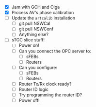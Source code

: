 - [x] Jam with GCH and Olga
- [x] Process AV's phase calibration
- [ ] Update the `artcalib` installation
  - [ ] git pull NSWCal
  - [ ] git pull NSWConf
  - [ ] Anything else?
- [ ] sTGC slice stuff!
  - [ ] Power on!
  - [ ] Can you connect the OPC server to:
    - [ ] sFEBs
    - [ ] Routers
  - [ ] Can you configure:
    - [ ] sFEBs
    - [ ] Routers
  - [ ] Router Tx/Rx clock ready?
  - [ ] Router ID logic
  - [ ] Try programming the router ID?
  - [ ] Power off!  
